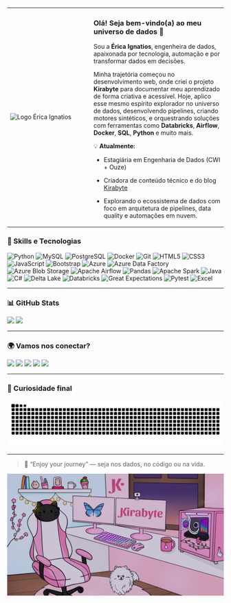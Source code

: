<div align="center">
  <table>
    <tr>
      <td width="180">
        <img src="https://raw.githubusercontent.com/ericaabrantes/ericaabrantes/main/Logo Érica Ignatios-3.png" width="160px" alt="Logo Érica Ignatios">
      </td>
      <td align="left">

<h3>Olá! Seja bem-vindo(a) ao meu universo de dados 🚀</h3>

Sou a <strong>Érica Ignatios</strong>, engenheira de dados, apaixonada por tecnologia, automação e por transformar dados em decisões.  

Minha trajetória começou no desenvolvimento web, onde criei o projeto <strong>Kirabyte</strong> para documentar meu aprendizado de forma criativa e acessível. Hoje, aplico esse mesmo espírito explorador no universo de dados, desenvolvendo pipelines, criando motores sintéticos, e orquestrando soluções com ferramentas como <strong>Databricks</strong>, <strong>Airflow</strong>, <strong>Docker</strong>, <strong>SQL</strong>, <strong>Python</strong> e muito mais.

💡 <strong>Atualmente:</strong><br>
- Estagiária em Engenharia de Dados (CWI + Ouze) <br>
- Criadora de conteúdo técnico e do blog <a href="https://kirabyte.com.br">Kirabyte</a> <br>
- Explorando o ecossistema de dados com foco em arquitetura de pipelines, data quality e automações em nuvem.

    </tr>
  </table>
</div>



### 🧠 Skills e Tecnologias 

<div style="display: inline_block"> <img alt="Python" height="30" src="https://img.shields.io/badge/Python-3776AB?style=for-the-badge&logo=python&logoColor=white"/> <img alt="MySQL" height="30" src="https://img.shields.io/badge/MySQL-005C84?style=for-the-badge&logo=mysql&logoColor=white"/> <img alt="PostgreSQL" height="30" src="https://img.shields.io/badge/PostgreSQL-316192?style=for-the-badge&logo=postgresql&logoColor=white"/> <img alt="Docker" height="30" src="https://img.shields.io/badge/Docker-2496ED?style=for-the-badge&logo=docker&logoColor=white"/> <img alt="Git" height="30" src="https://img.shields.io/badge/Git-F05032?style=for-the-badge&logo=git&logoColor=white"/> <img alt="HTML5" height="30" src="https://img.shields.io/badge/HTML5-E34F26?style=for-the-badge&logo=html5&logoColor=white"/> <img alt="CSS3" height="30" src="https://img.shields.io/badge/CSS3-1572B6?style=for-the-badge&logo=css3&logoColor=white"/> <img alt="JavaScript" height="30" src="https://img.shields.io/badge/JavaScript-F7DF1E?style=for-the-badge&logo=javascript&logoColor=black"/> <img alt="Bootstrap" height="30" src="https://img.shields.io/badge/Bootstrap-7952B3?style=for-the-badge&logo=bootstrap&logoColor=white"/> <img alt="Azure" height="30" src="https://img.shields.io/badge/Microsoft%20Azure-0089D6?style=for-the-badge&logo=microsoftazure&logoColor=white"/> <img alt="Azure Data Factory" height="30" src="https://img.shields.io/badge/Azure%20Data%20Factory-007FFF?style=for-the-badge&logo=azuredatafactory&logoColor=white"/> <img alt="Azure Blob Storage" height="30" src="https://img.shields.io/badge/Azure%20Blob%20Storage-008AD7?style=for-the-badge&logo=microsoftazure&logoColor=white"/> <img alt="Apache Airflow" height="30" src="https://img.shields.io/badge/Apache%20Airflow-017CEE?style=for-the-badge&logo=apacheairflow&logoColor=white"/> <img alt="Pandas" height="30" src="https://img.shields.io/badge/Pandas-150458?style=for-the-badge&logo=pandas&logoColor=white"/> <img alt="Apache Spark" height="30" src="https://img.shields.io/badge/Apache%20Spark-E25A1C?style=for-the-badge&logo=apachespark&logoColor=white"/> <img alt="Java" height="30" src="https://img.shields.io/badge/Java-ED8B00?style=for-the-badge&logo=openjdk&logoColor=white"/> <img alt="C#" height="30" src="https://img.shields.io/badge/C%23-239120?style=for-the-badge&logo=csharp&logoColor=white"/> <img alt="Delta Lake" height="30" src="https://img.shields.io/badge/Delta%20Lake-0033A0?style=for-the-badge&logo=delta&logoColor=white"/> <img alt="Databricks" height="30" src="https://img.shields.io/badge/Databricks-E62B1E?style=for-the-badge&logo=databricks&logoColor=white"/> <img alt="Great Expectations" height="30" src="https://img.shields.io/badge/Great%20Expectations-F9A03C?style=for-the-badge&logo=great-expectations&logoColor=white"/> <img alt="Pytest" height="30" src="https://img.shields.io/badge/Pytest-0A9EDC?style=for-the-badge&logo=python&logoColor=white"/> <img alt="Excel" height="30" src="https://img.shields.io/badge/Excel-217346?style=for-the-badge&logo=microsoftexcel&logoColor=white"/> </div>

---

### 📊 GitHub Stats

<div>
  <img loading="lazy" height="180em" src="https://github-readme-stats.vercel.app/api/top-langs/?username=ericaabrantes&layout=compact&langs_count=7&theme=radical"/>
  <img loading="lazy" height="180em" src="https://github-readme-stats.vercel.app/api?username=ericaabrantes&show_icons=true&theme=radical&include_all_commits=true&count_private=true"/>
</div>

---

### 🌍 Vamos nos conectar?

<div>
  <a href="https://www.youtube.com/@kiramimos" target="_blank"><img loading="lazy" src="https://img.shields.io/badge/YouTube-FF0000?style=for-the-badge&logo=youtube&logoColor=white"></a>
  <a href="https://instagram.com/ericaignatios" target="_blank"><img loading="lazy" src="https://img.shields.io/badge/Instagram-%23E4405F?style=for-the-badge&logo=instagram&logoColor=white"></a>
  <a href="https://www.tiktok.com/@kirabyte" target="_blank"><img loading="lazy" src="https://img.shields.io/badge/TikTok-000000?style=for-the-badge&logo=tiktok&logoColor=white"></a>
  <a href="https://www.linkedin.com/in/%C3%A9rica-abrantes-ignatios-7a9527249/" target="_blank"><img loading="lazy" src="https://img.shields.io/badge/LinkedIn-0077B5?style=for-the-badge&logo=linkedin&logoColor=white"></a>
  <a href="https://ericaignatios.com.br" target="_blank"><img loading="lazy" src="https://img.shields.io/badge/Portfólio-000?style=for-the-badge&logo=githubpages&logoColor=white"></a>
</div>

---

### 📌 Curiosidade final

<picture>
  <source media="(prefers-color-scheme: dark)" srcset="https://raw.githubusercontent.com/ericaabrantes/ericaabrantes/output/github-contribution-grid-snake-dark.svg">
  <source media="(prefers-color-scheme: light)" srcset="https://raw.githubusercontent.com/ericaabrantes/ericaabrantes/output/github-contribution-grid-snake.svg">
  <img alt="github contribution grid snake animation" src="https://raw.githubusercontent.com/ericaabrantes/ericaabrantes/output/github-contribution-grid-snake.svg">
</picture>

---

> 🎯 “Enjoy your journey” — seja nos dados, no código ou na vida.  


<img src= chuva.png>



<!--
**ericaabrantes/ericaabrantes** is a ✨ _special_ ✨ repository because its `README.md` (this file) appears on your GitHub profile.

Here are some ideas to get you started:

- 🔭 I’m currently working on ...
- 🌱 I’m currently learning ...
- 👯 I’m looking to collaborate on ...
- 🤔 I’m looking for help with ...
- 💬 Ask me about ...
- 📫 How to reach me: ...
- 😄 Pronouns: ...
- ⚡ Fun fact: ...
-->
